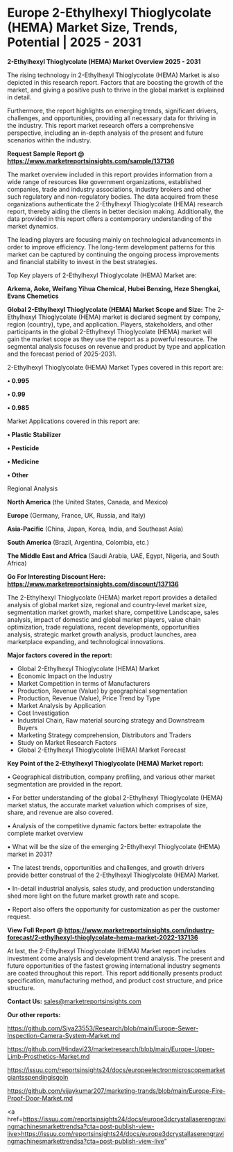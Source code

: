 # Europe 2-Ethylhexyl Thioglycolate (HEMA) Market Size, Trends, Potential | 2025 - 2031

<Strong> 2-Ethylhexyl Thioglycolate (HEMA) Market Overview 2025 - 2031</strong>

The rising technology in 2-Ethylhexyl Thioglycolate (HEMA) Market is also depicted in this research report. Factors that are boosting the growth of the market, and giving a positive push to thrive in the global market is explained in detail.

Furthermore, the report highlights on emerging trends, significant drivers, challenges, and opportunities, providing all necessary data for thriving in the industry. This report market research offers a comprehensive perspective, including an in-depth analysis of the present and future scenarios within the industry.

<strong>Request Sample Report @ <a href=https://www.marketreportsinsights.com/sample/137136>https://www.marketreportsinsights.com/sample/137136</a></strong>

The market overview included in this report provides information from a wide range of resources like government organizations, established companies, trade and industry associations, industry brokers and other such regulatory and non-regulatory bodies. The data acquired from these organizations authenticate the 2-Ethylhexyl Thioglycolate (HEMA) research report, thereby aiding the clients in better decision making. Additionally, the data provided in this report offers a contemporary understanding of the market dynamics.

The leading players are focusing mainly on technological advancements in order to improve efficiency. The long-term development patterns for this market can be captured by continuing the ongoing process improvements and financial stability to invest in the best strategies.

Top Key players of 2-Ethylhexyl Thioglycolate (HEMA) Market are:

<strong>Arkema, Aoke, Weifang Yihua Chemical, Hubei Benxing, Heze Shengkai, Evans Chemetics</strong>

<strong><b>Global 2-Ethylhexyl Thioglycolate (HEMA) Market Scope and Size:</b></strong>
The 2-Ethylhexyl Thioglycolate (HEMA) market is declared segment by company, region (country), type, and application. Players, stakeholders, and other participants in the global 2-Ethylhexyl Thioglycolate (HEMA) market will gain the market scope as they use the report as a powerful resource. The segmental analysis focuses on revenue and product by type and application and the forecast period of 2025-2031.

2-Ethylhexyl Thioglycolate (HEMA) Market Types covered in this report are:

<strong>• 0.995

• 0.99

• 0.985</strong>

Market Applications covered in this report are:

<strong>• Plastic Stabilizer

• Pesticide

• Medicine

• Other</strong> 

Regional Analysis

<strong>North America</strong> (the United States, Canada, and Mexico)

<strong>Europe</strong> (Germany, France, UK, Russia, and Italy)

<strong>Asia-Pacific</strong> (China, Japan, Korea, India, and Southeast Asia)

<strong>South America</strong> (Brazil, Argentina, Colombia, etc.)

<strong>The Middle East and Africa</strong> (Saudi Arabia, UAE, Egypt, Nigeria, and South Africa)

<strong>Go For Interesting Discount Here: <a href=https://www.marketreportsinsights.com/discount/137136>https://www.marketreportsinsights.com/discount/137136</a></strong>

The 2-Ethylhexyl Thioglycolate (HEMA) market report provides a detailed analysis of global market size, regional and country-level market size, segmentation market growth, market share, competitive Landscape, sales analysis, impact of domestic and global market players, value chain optimization, trade regulations, recent developments, opportunities analysis, strategic market growth analysis, product launches, area marketplace expanding, and technological innovations.

<strong><b>Major factors covered in the report:</b></strong>
<ul>
  <li>Global 2-Ethylhexyl Thioglycolate (HEMA) Market </li>
  <li>Economic Impact on the Industry</li>
  <li>Market Competition in terms of Manufacturers</li>
  <li>Production, Revenue (Value) by geographical segmentation</li>
  <li>Production, Revenue (Value), Price Trend by Type</li>
  <li>Market Analysis by Application</li>
  <li>Cost Investigation</li>
  <li>Industrial Chain, Raw material sourcing strategy and Downstream Buyers</li>
  <li>Marketing Strategy comprehension, Distributors and Traders</li>
  <li>Study on Market Research Factors</li>
  <li>Global 2-Ethylhexyl Thioglycolate (HEMA) Market Forecast</li>
</ul>

<strong><b>Key Point of the 2-Ethylhexyl Thioglycolate (HEMA) Market report:</b></strong>

• Geographical distribution, company profiling, and various other market segmentation are provided in the report.

• For better understanding of the global 2-Ethylhexyl Thioglycolate (HEMA) market status, the accurate market valuation which comprises of size, share, and revenue are also covered.

• Analysis of the competitive dynamic factors better extrapolate the complete market overview

• What will be the size of the emerging 2-Ethylhexyl Thioglycolate (HEMA) market in 2031?

• The latest trends, opportunities and challenges, and growth drivers provide better construal of the 2-Ethylhexyl Thioglycolate (HEMA) Market.

• In-detail industrial analysis, sales study, and production understanding shed more light on the future market growth rate and scope.

• Report also offers the opportunity for customization as per the customer request.

<strong><b>View Full Report @ <a href=https://www.marketreportsinsights.com/industry-forecast/2-ethylhexyl-thioglycolate-hema-market-2022-137136>https://www.marketreportsinsights.com/industry-forecast/2-ethylhexyl-thioglycolate-hema-market-2022-137136</a></b></strong>


At last, the 2-Ethylhexyl Thioglycolate (HEMA) Market report includes investment come analysis and development trend analysis. The present and future opportunities of the fastest growing international industry segments are coated throughout this report. This report additionally presents product specification, manufacturing method, and product cost structure, and price structure.

<strong>Contact Us:</strong>
sales@marketreportsinsights.com

<strong>Our other reports:</strong>

<a href=https://github.com/Siya23553/Research/blob/main/Europe-Sewer-Inspection-Camera-System-Market.md>https://github.com/Siya23553/Research/blob/main/Europe-Sewer-Inspection-Camera-System-Market.md</a>

<a href=https://github.com/Hindavi23/marketresearch/blob/main/Europe-Upper-Limb-Prosthetics-Market.md>https://github.com/Hindavi23/marketresearch/blob/main/Europe-Upper-Limb-Prosthetics-Market.md</a>

<a href=https://issuu.com/reportsinsights24/docs/europeelectronmicroscopemarketgiantsspendingisgoin>https://issuu.com/reportsinsights24/docs/europeelectronmicroscopemarketgiantsspendingisgoin</a>

<a href=https://github.com/vijaykumar207/marketing-trands/blob/main/Europe-Fire-Proof-Door-Market.md>https://github.com/vijaykumar207/marketing-trands/blob/main/Europe-Fire-Proof-Door-Market.md</a>

<a href=https://issuu.com/reportsinsights24/docs/europe3dcrystallaserengravingmachinesmarkettrendsa?cta=post-publish-view-live>https://issuu.com/reportsinsights24/docs/europe3dcrystallaserengravingmachinesmarkettrendsa?cta=post-publish-view-live</a>"

